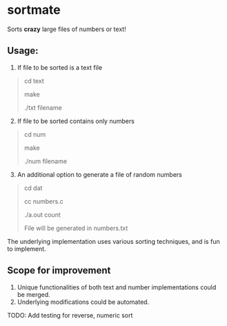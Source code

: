 # sortmate
Sorts **crazy** large files of numbers or text!

## Usage:
1. If file to be sorted is a text file
> 
> cd text
>
> make
>
> ./txt filename

2. If file to be sorted contains only numbers
> cd num
>
> make
>
> ./num filename

3. An additional option to generate a file of random numbers
> cd dat
>
> cc numbers.c
>
> ./a.out count
>
> File will be generated in numbers.txt

The underlying implementation uses various sorting techniques, and is fun to implement.

## Scope for improvement
1. Unique functionalities of both text and number implementations could be merged.
2. Underlying modifications could be automated.

TODO: Add testing for reverse, numeric sort

